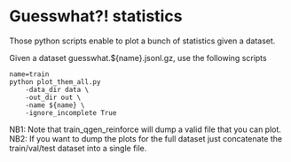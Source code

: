 # Guesswhat?! statistics

Those python scripts enable to plot a bunch of statistics given a dataset.

Given a dataset guesswhat.${name}.jsonl.gz, use the following scripts

```
name=train
python plot_them_all.py
    -data_dir data \
    -out_dir out \
    -name ${name} \
    -ignore_incomplete True
```

NB1: Note that train_qgen_reinforce will dump a valid file that you can plot.
NB2: If you want to dump the plots for the full dataset just concatenate the train/val/test dataset into a single file.

